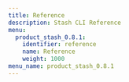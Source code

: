 ```yaml
---
title: Reference
description: Stash CLI Reference
menu:
  product_stash_0.8.1:
    identifier: reference
    name: Reference
    weight: 1000
menu_name: product_stash_0.8.1
---
```

